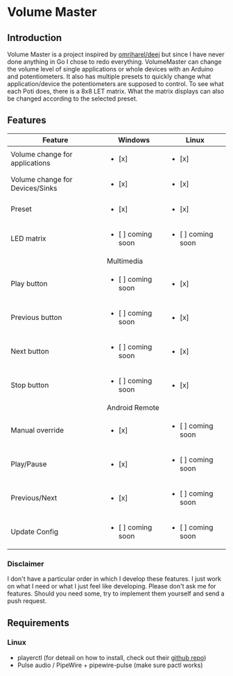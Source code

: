 # Volume Master
## Introduction 
Volume Master is a project inspired by [omriharel/deej](https://github.com/omriharel/deej) but since I have never done anything in Go I chose to redo everything.
VolumeMaster can change the volume level of single applications or whole devices with an Arduino and potentiometers. It also has multiple presets to quickly change what application/device the potentiometers are supposed to control. To see what each Poti does, there is a 8x8 LET matrix. What the matrix displays can also be changed according to the selected preset.

## Features
| Feature                         | Windows                            | Linux                              |
|---------------------------------|------------------------------------|------------------------------------| 
| Volume change for applications  | <ul><li>[x] </li></ul>             | <ul><li>[x] </li></ul>             |
| Volume change for Devices/Sinks | <ul><li>[x] </li></ul>             | <ul><li>[x] </li></ul>             |
| Preset                          | <ul><li>[x] </li></ul>             | <ul><li>[x] </li></ul>             |
| LED matrix                      | <ul><li>[ ] coming soon </li></ul> | <ul><li>[ ] coming soon </li></ul> |
|                                 | Multimedia                         |                                    | 
| Play button                     | <ul><li>[ ] coming soon </li></ul> | <ul><li>[x] </li></ul>             |
| Previous button                 | <ul><li>[ ] coming soon </li></ul> | <ul><li>[x] </li></ul>             |
| Next button                     | <ul><li>[ ] coming soon </li></ul> | <ul><li>[x] </li></ul>             |
| Stop button                     | <ul><li>[ ] coming soon </li></ul> | <ul><li>[x] </li></ul>             |
|                                 | Android Remote                     |                                    |
| Manual override                 | <ul><li>[x] </li></ul>             | <ul><li>[ ] coming soon </li></ul> |
| Play/Pause                      | <ul><li>[x] </li></ul>             | <ul><li>[ ] coming soon </li></ul> |
| Previous/Next                   | <ul><li>[x] </li></ul>             | <ul><li>[ ] coming soon </li></ul> |
| Update Config                   | <ul><li>[ ] coming soon </li></ul> | <ul><li>[ ] coming soon </li></ul> |

### Disclaimer
I don't have a particular order in which I develop these features. I just work on what I need or what I just feel like developing. Please don't ask me for features. Should you need some, try to implement them yourself and send a push request. 

## Requirements
### Linux
- playerctl    (for deteail on how to install, check out their [github repo](https://github.com/altdesktop/playerctl))
- Pulse audio / PipeWire + pipewire-pulse (make sure pactl works)

